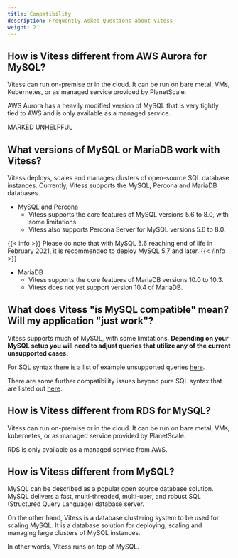 ```yaml
---
title: Compatibility
description: Frequently Asked Questions about Vitess
weight: 2
---
```


## How is Vitess different from AWS Aurora for MySQL?

Vitess can run on-premise or in the cloud. It can be run on bare metal, VMs, Kubernetes, or as managed service provided by PlanetScale. 

AWS Aurora has a heavily modified version of MySQL that is very tightly tied to AWS and is only available as a managed service.

MARKED UNHELPFUL

## What versions of MySQL or MariaDB work with Vitess?

Vitess deploys, scales and manages clusters of open-source SQL database instances. Currently, Vitess supports the MySQL, Percona and MariaDB databases.

* MySQL and Percona
	* Vitess supports the core features of MySQL versions 5.6 to 8.0, with some limitations. 
	* Vitess also supports Percona Server for MySQL versions 5.6 to 8.0.

{{< info >}}
Please do note that with MySQL 5.6 reaching end of life in February 2021, it is recommended to deploy MySQL 5.7 and later.
{{< /info >}}

* MariaDB
	* Vitess supports the core features of MariaDB versions 10.0 to 10.3. 
	* Vitess does not yet support version 10.4 of MariaDB.

## What does Vitess "is MySQL compatible" mean? Will my application "just work"?

Vitess supports much of MySQL, with some limitations. **Depending on your MySQL setup you will need to adjust queries that utilize any of the current unsupported cases.**

For SQL syntax there is a list of example unsupported queries [here](https://github.com/vitessio/vitess/blob/main/go/vt/vtgate/planbuilder/testdata/unsupported_cases.json). 

There are some further compatibility issues beyond pure SQL syntax that are listed out [here](https://vitess.io/docs/reference/mysql-compatibility/).

## How is Vitess different from RDS for MySQL?

Vitess can run on-premise or in the cloud. It can be run on bare metal, VMs, kubernetes, or as managed service provided by PlanetScale. 

RDS is only available as a managed service from AWS.

## How is Vitess different from MySQL?

MySQL can be described as a popular open source database solution. MySQL delivers a fast, multi-threaded, multi-user, and robust SQL (Structured Query Language) database server. 

On the other hand, Vitess is a database clustering system to be used for scaling MySQL. It is a database solution for deploying, scaling and managing large clusters of MySQL instances. 

In other words, Vitess runs on top of MySQL. 